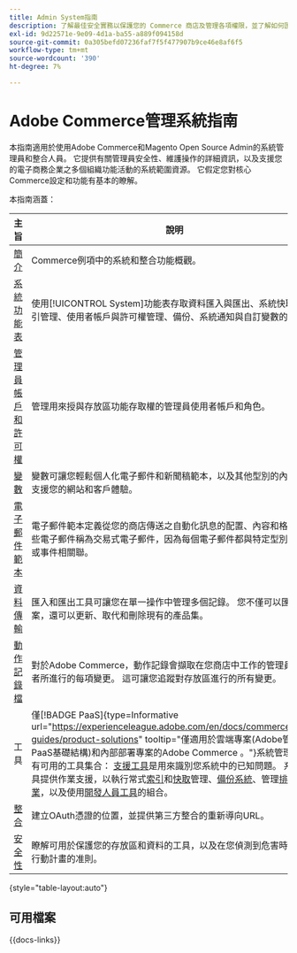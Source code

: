 ```yaml
---
title: Admin System指南
description: 了解最佳安全實務以保護您的 Commerce 商店及管理各項權限，並了解如何匯入和匯出資料、管理整合和擴充功能以及進行日常維護。
exl-id: 9d22571e-9e09-4d1a-ba55-a889f094158d
source-git-commit: 0a305befd07236faf7f5f477907b9ce46e8af6f5
workflow-type: tm+mt
source-wordcount: '390'
ht-degree: 7%

---
```


# Adobe Commerce管理系統指南

本指南適用於使用Adobe Commerce和Magento Open Source Admin的系統管理員和整合人員。 它提供有關管理員安全性、維護操作的詳細資訊，以及支援您的電子商務企業之多個組織功能活動的系統範圍資源。 它假定您對核心Commerce設定和功能有基本的瞭解。

本指南涵蓋：

| 主旨 | 說明 |
| ------- | ----------- |
| [簡介](introduction.md) | Commerce例項中的系統和整合功能概觀。 |
| [系統功能表](system-menu.md) | 使用[!UICONTROL System]功能表存取資料匯入與匯出、系統快取與索引管理、使用者帳戶與許可權管理、備份、系統通知與自訂變數的工具。 |
| [管理員帳戶和許可權](permissions.md) | 管理用來授與存放區功能存取權的管理員使用者帳戶和角色。 |
| [變數](variables-predefined.md) | 變數可讓您輕鬆個人化電子郵件和新聞稿範本，以及其他型別的內容，以支援您的網站和客戶體驗。 |
| [電子郵件範本](email-templates.md) | 電子郵件範本定義從您的商店傳送之自動化訊息的配置、內容和格式。 這些電子郵件稱為交易式電子郵件，因為每個電子郵件都與特定型別的交易或事件相關聯。 |
| [資料傳輸](data-transfer.md) | 匯入和匯出工具可讓您在單一操作中管理多個記錄。 您不僅可以匯入新專案，還可以更新、取代和刪除現有的產品集。 |
| [動作記錄檔](action-log.md) | 對於Adobe Commerce，動作記錄會擷取在您商店中工作的管理員使用者所進行的每項變更。 這可讓您追蹤對存放區進行的所有變更。 |
| 工具 | 僅[!BADGE PaaS]{type=Informative url="https://experienceleague.adobe.com/en/docs/commerce/user-guides/product-solutions" tooltip="僅適用於雲端專案(Adobe管理的PaaS基礎結構)和內部部署專案的Adobe Commerce 。"}系統管理員擁有可用的工具集合： [支援工具](support.md)是用來識別您系統中的已知問題。 系統工具提供作業支援，以執行常式[索引](index-management.md)和[快取](cache-management.md)管理、[備份系統](backups.md)、管理[排程的作業](data-scheduled-import-export.md)，以及使用[開發人員工具](developer-tools.md)的組合。 |
| [整合](integrations.md) | 建立OAuth憑證的位置，並提供第三方整合的重新導向URL。 |
| [安全性](security.md) | 瞭解可用於保護您的存放區和資料的工具，以及在您偵測到危害時安全性行動計畫的准則。 |

{style="table-layout:auto"}

## 可用檔案

{{docs-links}}
